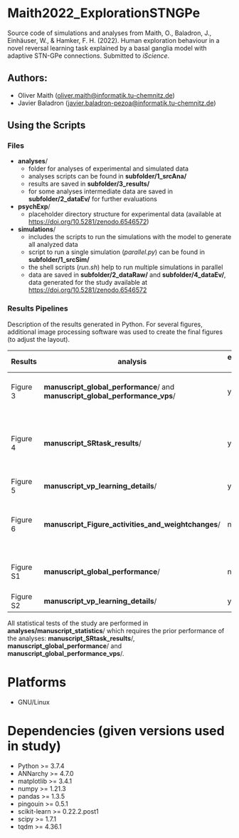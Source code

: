 # Maith2022_ExplorationSTNGPe

Source code of simulations and analyses from Maith, O., Baladron, J., Einhäuser, W., & Hamker, F. H. (2022). Human exploration behaviour in a novel reversal learning task explained by a basal ganglia model with adaptive STN-GPe connections. Submitted to *iScience*.

## Authors:

* Oliver Maith (oliver.maith@informatik.tu-chemnitz.de)
* Javier Baladron (javier.baladron-pezoa@informatik.tu-chemnitz.de)

## Using the Scripts

### Files

- **analyses**/
  - folder for analyses of experimental and simulated data
  - analyses scripts can be found in **subfolder/1_srcAna/**
  - results are saved in **subfolder/3_results/**
  - for some analyses intermediate data are saved in **subfolder/2_dataEv/** for further evaluations
- **psychExp**/
  - placeholder directory structure for experimental data (available at https://doi.org/10.5281/zenodo.6546572)
- **simulations**/
  - includes the scripts to run the simulations with the model to generate all analyzed data
  - script to run a single simulation (*parallel.py*) can be found in **subfolder/1_srcSim/**
  - the shell scripts (*run.sh*) help to run multiple simulations in parallel
  - data are saved in **subfolder/2_dataRaw/** and **subfolder/4_dataEv/**, data generated for the study available at https://doi.org/10.5281/zenodo.6546572

### Results Pipelines

Description of the results generated in Python. For several figures, additional image processing software was used to create the final figures (to adjust the layout).

Results | analysis | experimental data | simulated data | simulations | comment
-|-|-|-|-|-
Figure 3 | **manuscript_global_performance**/ and **manuscript_global_performance_vps**/ | yes | yes | 60 simulations from **001e...**/ | arguments for function `plot_column`: `mode='scatter'` and `classic_plot=1` (only in **manuscript_global_performance**/)
Figure 4 | **manuscript_SRtask_results**/ | yes | yes | 60 simulations from **001e...**/ and **002e...**/ each |
Figure 5 | **manuscript_vp_learning_details**/ | yes | no | - |
Figure 6 | **manuscript_Figure_activities_and_weightchanges**/ | no | yes | a single simulation from **001e...**/ and **007a...**/ | various simulation times are set manually in the analysis (taken from the output file of the simulation), a change of the simulation used requires an adjustment of these times
Figure S1 | **manuscript_global_performance**/ | no | yes | 60 simulations from **001e...**/ | arguments for function `plot_column`: `classic_plot=0`
Figure S2 | **manuscript_vp_learning_details**/ | yes | no | - |

All statistical tests of the study are performed in **analyses/manuscript_statistics**/ which requires the prior performance of the analyses: **manuscript_SRtask_results**/, **manuscript_global_performance**/ and **manuscript_global_performance_vps**/.

# Platforms

* GNU/Linux

# Dependencies (given versions used in study)

* Python >= 3.7.4
* ANNarchy >= 4.7.0
* matplotlib >= 3.4.1
* numpy >= 1.21.3
* pandas >= 1.3.5
* pingouin >= 0.5.1
* scikit-learn >= 0.22.2.post1
* scipy >= 1.7.1
* tqdm >= 4.36.1
